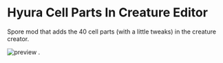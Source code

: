 # Hyura Cell Parts In Creature Editor
Spore mod that adds the 40 cell parts (with a little tweaks) in the creature creator.

![preview](https://user-images.githubusercontent.com/61947300/199498857-18bed84c-3655-4ee7-a924-64175f1b8939.png)                              .
